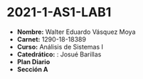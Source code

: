 # 2021-1-AS1-LAB1

- **Nombre:** Walter Eduardo Vásquez Moya
- **Carnet:** 1290-18-18389
- **Curso:** Análisis de Sistemas I
- **Catedrático:** : Josué Barillas
- **Plan Diario**
- **Sección A**
 